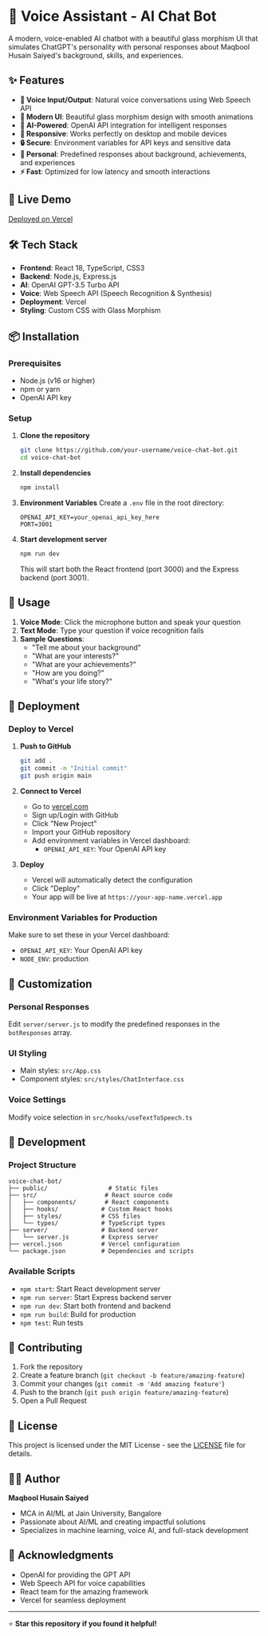 # 🤖 Voice Assistant - AI Chat Bot

A modern, voice-enabled AI chatbot with a beautiful glass morphism UI that simulates ChatGPT's personality with personal responses about Maqbool Husain Saiyed's background, skills, and experiences.

## ✨ Features

- **🎤 Voice Input/Output**: Natural voice conversations using Web Speech API
- **🎨 Modern UI**: Beautiful glass morphism design with smooth animations
- **🧠 AI-Powered**: OpenAI API integration for intelligent responses
- **📱 Responsive**: Works perfectly on desktop and mobile devices
- **🔒 Secure**: Environment variables for API keys and sensitive data
- **🎯 Personal**: Predefined responses about background, achievements, and experiences
- **⚡ Fast**: Optimized for low latency and smooth interactions

## 🚀 Live Demo

[Deployed on Vercel](https://your-app-name.vercel.app)

## 🛠️ Tech Stack

- **Frontend**: React 18, TypeScript, CSS3
- **Backend**: Node.js, Express.js
- **AI**: OpenAI GPT-3.5 Turbo API
- **Voice**: Web Speech API (Speech Recognition & Synthesis)
- **Deployment**: Vercel
- **Styling**: Custom CSS with Glass Morphism

## 📦 Installation

### Prerequisites
- Node.js (v16 or higher)
- npm or yarn
- OpenAI API key

### Setup

1. **Clone the repository**
   ```bash
   git clone https://github.com/your-username/voice-chat-bot.git
   cd voice-chat-bot
   ```

2. **Install dependencies**
   ```bash
   npm install
   ```

3. **Environment Variables**
   Create a `.env` file in the root directory:
   ```env
   OPENAI_API_KEY=your_openai_api_key_here
   PORT=3001
   ```

4. **Start development server**
   ```bash
   npm run dev
   ```

   This will start both the React frontend (port 3000) and the Express backend (port 3001).

## 🎯 Usage

1. **Voice Mode**: Click the microphone button and speak your question
2. **Text Mode**: Type your question if voice recognition fails
3. **Sample Questions**:
   - "Tell me about your background"
   - "What are your interests?"
   - "What are your achievements?"
   - "How are you doing?"
   - "What's your life story?"

## 🚀 Deployment

### Deploy to Vercel

1. **Push to GitHub**
   ```bash
   git add .
   git commit -m "Initial commit"
   git push origin main
   ```

2. **Connect to Vercel**
   - Go to [vercel.com](https://vercel.com)
   - Sign up/Login with GitHub
   - Click "New Project"
   - Import your GitHub repository
   - Add environment variables in Vercel dashboard:
     - `OPENAI_API_KEY`: Your OpenAI API key

3. **Deploy**
   - Vercel will automatically detect the configuration
   - Click "Deploy"
   - Your app will be live at `https://your-app-name.vercel.app`

### Environment Variables for Production

Make sure to set these in your Vercel dashboard:
- `OPENAI_API_KEY`: Your OpenAI API key
- `NODE_ENV`: production

## 🎨 Customization

### Personal Responses
Edit `server/server.js` to modify the predefined responses in the `botResponses` array.

### UI Styling
- Main styles: `src/App.css`
- Component styles: `src/styles/ChatInterface.css`

### Voice Settings
Modify voice selection in `src/hooks/useTextToSpeech.ts`

## 🔧 Development

### Project Structure
```
voice-chat-bot/
├── public/                 # Static files
├── src/                   # React source code
│   ├── components/        # React components
│   ├── hooks/            # Custom React hooks
│   ├── styles/           # CSS files
│   └── types/            # TypeScript types
├── server/               # Backend server
│   └── server.js         # Express server
├── vercel.json           # Vercel configuration
└── package.json          # Dependencies and scripts
```

### Available Scripts
- `npm start`: Start React development server
- `npm run server`: Start Express backend server
- `npm run dev`: Start both frontend and backend
- `npm run build`: Build for production
- `npm test`: Run tests

## 🤝 Contributing

1. Fork the repository
2. Create a feature branch (`git checkout -b feature/amazing-feature`)
3. Commit your changes (`git commit -m 'Add amazing feature'`)
4. Push to the branch (`git push origin feature/amazing-feature`)
5. Open a Pull Request

## 📝 License

This project is licensed under the MIT License - see the [LICENSE](LICENSE) file for details.

## 👨‍💻 Author

**Maqbool Husain Saiyed**
- MCA in AI/ML at Jain University, Bangalore
- Passionate about AI/ML and creating impactful solutions
- Specializes in machine learning, voice AI, and full-stack development

## 🙏 Acknowledgments

- OpenAI for providing the GPT API
- Web Speech API for voice capabilities
- React team for the amazing framework
- Vercel for seamless deployment

---

⭐ **Star this repository if you found it helpful!**
